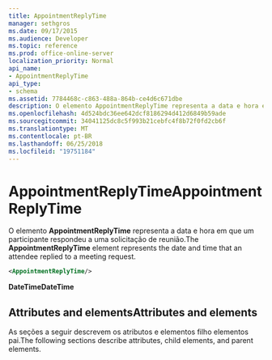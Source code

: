 ```yaml
---
title: AppointmentReplyTime
manager: sethgros
ms.date: 09/17/2015
ms.audience: Developer
ms.topic: reference
ms.prod: office-online-server
localization_priority: Normal
api_name:
- AppointmentReplyTime
api_type:
- schema
ms.assetid: 7784468c-c863-488a-864b-ce4d6c671dbe
description: O elemento AppointmentReplyTime representa a data e hora em que um participante respondeu a uma solicitação de reunião.
ms.openlocfilehash: 4d524bdc36ee642dcf8186294d412d6849b59ade
ms.sourcegitcommit: 34041125dc8c5f993b21cebfc4f8b72f0fd2cb6f
ms.translationtype: MT
ms.contentlocale: pt-BR
ms.lasthandoff: 06/25/2018
ms.locfileid: "19751184"
---
```

# <a name="appointmentreplytime"></a><span data-ttu-id="42d14-103">AppointmentReplyTime</span><span class="sxs-lookup"><span data-stu-id="42d14-103">AppointmentReplyTime</span></span>

<span data-ttu-id="42d14-104">O elemento **AppointmentReplyTime** representa a data e hora em que um participante respondeu a uma solicitação de reunião.</span><span class="sxs-lookup"><span data-stu-id="42d14-104">The **AppointmentReplyTime** element represents the date and time that an attendee replied to a meeting request.</span></span> 
  
```xml
<AppointmentReplyTime/>
```

 <span data-ttu-id="42d14-105">**DateTime**</span><span class="sxs-lookup"><span data-stu-id="42d14-105">**DateTime**</span></span>
## <a name="attributes-and-elements"></a><span data-ttu-id="42d14-106">Attributes and elements</span><span class="sxs-lookup"><span data-stu-id="42d14-106">Attributes and elements</span></span>

<span data-ttu-id="42d14-107">As seções a seguir descrevem os atributos e elementos filho elementos pai.</span><span class="sxs-lookup"><span data-stu-id="42d14-107">The following sections describe attributes, child elements, and parent elements.</span></span>
  
### <a name="attributes"></a><span data-ttu-id="42d14-108">Atributos</span><span class="sxs-lookup"><span data-stu-id="42d14-108">Attributes</span></span>

<span data-ttu-id="42d14-109">Nenhum.</span><span class="sxs-lookup"><span data-stu-id="42d14-109">None.</span></span>
  
### <a name="child-elements"></a><span data-ttu-id="42d14-110">Elementos filho</span><span class="sxs-lookup"><span data-stu-id="42d14-110">Child elements</span></span>

<span data-ttu-id="42d14-111">Nenhum.</span><span class="sxs-lookup"><span data-stu-id="42d14-111">None.</span></span>
  
### <a name="parent-elements"></a><span data-ttu-id="42d14-112">Elementos pai</span><span class="sxs-lookup"><span data-stu-id="42d14-112">Parent elements</span></span>

|<span data-ttu-id="42d14-113">**Elemento**</span><span class="sxs-lookup"><span data-stu-id="42d14-113">**Element**</span></span>|<span data-ttu-id="42d14-114">**Descrição**</span><span class="sxs-lookup"><span data-stu-id="42d14-114">**Description**</span></span>|
|:-----|:-----|
|[<span data-ttu-id="42d14-115">CalendarItem</span><span class="sxs-lookup"><span data-stu-id="42d14-115">CalendarItem</span></span>](calendaritem.md) <br/> |<span data-ttu-id="42d14-116">Representa um item de calendário do Exchange.</span><span class="sxs-lookup"><span data-stu-id="42d14-116">Represents an Exchange calendar item.</span></span>  <br/> |
|[<span data-ttu-id="42d14-117">MeetingRequest</span><span class="sxs-lookup"><span data-stu-id="42d14-117">MeetingRequest</span></span>](meetingrequest.md) <br/> |<span data-ttu-id="42d14-118">Representa uma reunião no armazenamento do Exchange.</span><span class="sxs-lookup"><span data-stu-id="42d14-118">Represents a meeting in the Exchange store.</span></span>  <br/> |
   
## <a name="text-value"></a><span data-ttu-id="42d14-119">Text value</span><span class="sxs-lookup"><span data-stu-id="42d14-119">Text value</span></span>

<span data-ttu-id="42d14-120">Uma string que representa a data e hora.</span><span class="sxs-lookup"><span data-stu-id="42d14-120">A string that represents a date and time.</span></span>
  
## <a name="remarks"></a><span data-ttu-id="42d14-121">Comentários</span><span class="sxs-lookup"><span data-stu-id="42d14-121">Remarks</span></span>

<span data-ttu-id="42d14-122">O esquema que descreve este elemento está localizado no diretório virtual do EWS do computador que está executando o MicrosoftExchange Server 2007 que tem instalada a função de servidor de Acesso para Cliente.</span><span class="sxs-lookup"><span data-stu-id="42d14-122">The schema that describes this element is located in the EWS virtual directory of the computer that is running MicrosoftExchange Server 2007 that has the Client Access server role installed.</span></span>
  
## <a name="element-information"></a><span data-ttu-id="42d14-123">Informações de elemento</span><span class="sxs-lookup"><span data-stu-id="42d14-123">Element information</span></span>

|||
|:-----|:-----|
|<span data-ttu-id="42d14-124">Namespace</span><span class="sxs-lookup"><span data-stu-id="42d14-124">Namespace</span></span>  <br/> |http://schemas.microsoft.com/exchange/services/2006/types  <br/> |
|<span data-ttu-id="42d14-125">Nome do esquema</span><span class="sxs-lookup"><span data-stu-id="42d14-125">Schema name</span></span>  <br/> |<span data-ttu-id="42d14-126">Esquema de tipos</span><span class="sxs-lookup"><span data-stu-id="42d14-126">Types schema</span></span>  <br/> |
|<span data-ttu-id="42d14-127">Arquivo de validação</span><span class="sxs-lookup"><span data-stu-id="42d14-127">Validation file</span></span>  <br/> |<span data-ttu-id="42d14-128">Types.xsd</span><span class="sxs-lookup"><span data-stu-id="42d14-128">Types.xsd</span></span>  <br/> |
|<span data-ttu-id="42d14-129">Pode estar vazio</span><span class="sxs-lookup"><span data-stu-id="42d14-129">Can be empty</span></span>  <br/> |<span data-ttu-id="42d14-130">False</span><span class="sxs-lookup"><span data-stu-id="42d14-130">False</span></span>  <br/> |
   
## <a name="see-also"></a><span data-ttu-id="42d14-131">Ver também</span><span class="sxs-lookup"><span data-stu-id="42d14-131">See also</span></span>

- [<span data-ttu-id="42d14-132">Elementos XML do EWS no Exchange</span><span class="sxs-lookup"><span data-stu-id="42d14-132">EWS XML elements in Exchange</span></span>](ews-xml-elements-in-exchange.md)

